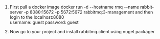 1. First pull a docker image 
docker run -d --hostname rmq --name rabbit-server -p 8080:15672 -p 5672:5672 rabbitmq:3-management
and then login to the localhost:8080		
username: guest
password: guest

2. Now go to your project and install rabbitmq.client using nuget packager